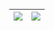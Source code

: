 | <a href="https://github.com/bgxd9592"><img src="https://github-readme-stats.vercel.app/api/?username=bgxd9592&include_all_commits=true&count_private=true&hide=contribs&show_icons=true&hide_border=true&theme=nightowl" /></a> | <a href="https://github.com/bgxd9592"><img  src="https://github-readme-stats.vercel.app/api/top-langs/?username=bgxd9592&layout=compact&hide_border=true&theme=nightowl" /></a> |
| ------------- | ------------- |

